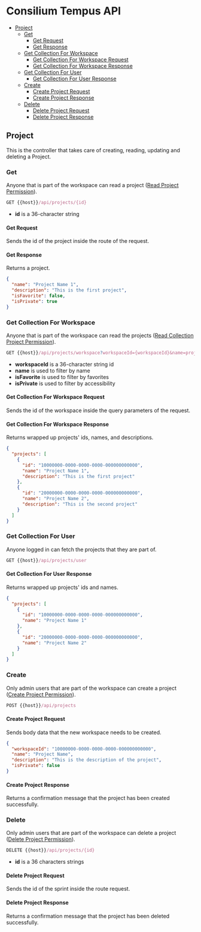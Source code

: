 # Consilium Tempus API

* [Project](#project)
  * [Get](#get)
    * [Get Request](#get-request)
    * [Get Response](#get-response)
  * [Get Collection For Workspace](#get-collection-for-workspace)
    * [Get Collection For Workspace Request](#get-collection-for-workspace-request)
    * [Get Collection For Workspace Response](#get-collection-for-workspace-response)
  * [Get Collection For User](#get-collection-for-user)
    * [Get Collection For User Response](#get-collection-for-user-response)
  * [Create](#create)
    * [Create Project Request](#create-project-request)
    * [Create Project Response](#create-project-response)
  * [Delete](#delete)
    * [Delete Project Request](#delete-project-request)
    * [Delete Project Response](#delete-project-response)

## Project

This is the controller that takes care of creating, reading, updating and deleting a Project.


### Get

Anyone that is part of the workspace can read a project
([Read Project Permission](../Security.md/#permissions)).

```js
GET {{host}}/api/projects/{id}
```

- **id** is a 36-character string

#### Get Request

Sends the id of the project inside the route of the request.

#### Get Response

Returns a project.

```json
{
  "name": "Project Name 1",
  "description": "This is the first project",
  "isFavorite": false,
  "isPrivate": true
}
```


### Get Collection For Workspace

Anyone that is part of the workspace can read the projects 
([Read Collection Project Permission](../Security.md/#permissions)).

```js
GET {{host}}/api/projects/workspace?workspaceId={workspaceId}&name=project&isFavorite=true&isPrivate=false
```

- **workspaceId** is a 36-character string id
- **name** is used to filter by name
- **isFavorite** is used to filter by favorites
- **isPrivate** is used to filter by accessibility

#### Get Collection For Workspace Request

Sends the id of the workspace inside the query parameters of the request.

#### Get Collection For Workspace Response

Returns wrapped up projects' ids, names, and descriptions.

```json
{
  "projects": [
    {
      "id": "10000000-0000-0000-0000-000000000000",
      "name": "Project Name 1",
      "description": "This is the first project"
    },
    {
      "id": "20000000-0000-0000-0000-000000000000",
      "name": "Project Name 2",
      "description": "This is the second project"
    }
  ]
}
```


### Get Collection For User

Anyone logged in can fetch the projects that they are part of.

```js
GET {{host}}/api/projects/user
```

#### Get Collection For User Response

Returns wrapped up projects' ids and names.

```json
{
  "projects": [
    {
      "id": "10000000-0000-0000-0000-000000000000",
      "name": "Project Name 1"
    },
    {
      "id": "20000000-0000-0000-0000-000000000000",
      "name": "Project Name 2"
    }
  ]
}
```


### Create

Only admin users that are part of the workspace can create a project
([Create Project Permission](../Security.md/#permissions)).

```js
POST {{host}}/api/projects
```

#### Create Project Request

Sends body data that the new workspace needs to be created.

```json
{
  "workspaceId": "10000000-0000-0000-0000-000000000000",
  "name": "Project Name",
  "description": "This is the description of the project",
  "isPrivate": false
}
```

#### Create Project Response

Returns a confirmation message that the project has been created successfully.


### Delete

Only admin users that are part of the workspace can delete a project
([Delete Project Permission](../Security.md/#permissions)).

```js
DELETE {{host}}/api/projects/{id}
```

- **id** is a 36 characters strings

#### Delete Project Request

Sends the id of the sprint inside the route request.

#### Delete Project Response

Returns a confirmation message that the project has been deleted successfully.